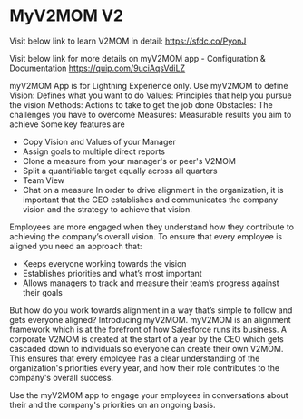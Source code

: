 # MyV2MOM V2


Visit below link to learn V2MOM in detail:
https://sfdc.co/PyonJ

Visit below link for more details on myV2MOM app - Configuration & Documentation
https://quip.com/9uciAqsVdiLZ 

myV2MOM App is for Lightning Experience only.
Use myV2MOM to define
Vision: Defines what you want to do
Values: Principles that help you pursue the vision
Methods: Actions to take to get the job done
Obstacles: The challenges you have to overcome
Measures: Measurable results you aim to achieve
Some key features are
- Copy Vision and Values of your Manager
- Assign goals to multiple direct reports
- Clone a measure from your manager's or peer's V2MOM
- Split a quantifiable target equally across all quarters
- Team View
- Chat on a measure
In order to drive alignment in the organization, it is important that the CEO establishes and communicates the company vision and the strategy to achieve that vision.

Employees are more engaged when they understand how they contribute to achieving the company’s overall vision.
To ensure that every employee is aligned you need an approach that:
- Keeps everyone working towards the vision
- Establishes priorities and what’s most important
- Allows managers to track and measure their team’s progress against their goals

But how do you work towards alignment in a way that’s simple to follow and gets everyone aligned?
Introducing myV2MOM.
myV2MOM is an alignment framework which is at the forefront of how Salesforce runs its business.
A corporate V2MOM is created at the start of a year by the CEO which gets cascaded down to individuals so everyone can create their own V2MOM. This ensures that every employee has a clear understanding of the organization's priorities every year, and how their role contributes to the company's overall success.

Use the myV2MOM app to engage your employees in conversations about their and the company's priorities on an ongoing basis.